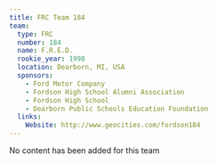 ```yaml
---
title: FRC Team 184
team:
  type: FRC
  number: 184
  name: F.R.E.D.
  rookie_year: 1998
  location: Dearborn, MI, USA
  sponsors:
    - Ford Motor Company
    - Fordson High School Alumni Association
    - Fordson High School
    - Dearborn Public Schools Education Foundation
  links:
    Website: http://www.geocities.com/fordson184
---
```

No content has been added for this team